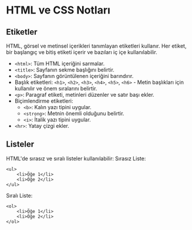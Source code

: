 # HTML ve CSS Notları

## Etiketler
HTML, görsel ve metinsel içerikleri tanımlayan etiketleri kullanır. Her etiket, bir başlangıç ve bitiş etiketi içerir ve bazıları iç içe kullanılabilir.

- `<html>`: Tüm HTML içeriğini sarmalar.
- `<title>`: Sayfanın sekme başlığını belirtir.
- `<body>`: Sayfanın görüntülenen içeriğini barındırır.
- Başlık etiketleri: `<h1>`, `<h2>`, `<h3>`, `<h4>`, `<h5>`, `<h6>` - Metin başlıkları için kullanılır ve önem sıralarını belirtir.
- `<p>`: Paragraf etiketi, metinleri düzenler ve satır başı ekler.
- Biçimlendirme etiketleri:
  - `<b>`: Kalın yazı tipini uygular.
  - `<strong>`: Metnin önemli olduğunu belirtir.
  - `<i>`: İtalik yazı tipini uygular.
- `<hr>`: Yatay çizgi ekler.

## Listeler
HTML'de sırasız ve sıralı listeler kullanılabilir:
Sırasız Liste:
```
<ul>
    <li>Öğe 1</li>
    <li>Öğe 2</li>
</ul>
```

Sıralı Liste:
```
<ol>
    <li>Öğe 1</li>
    <li>Öğe 2</li>
</ol>
```
